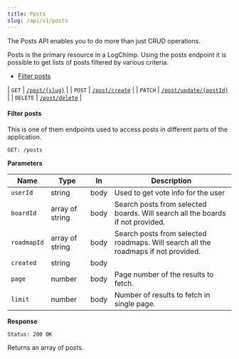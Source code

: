 ```yaml
---
title: Posts
slug: /api/v1/posts
---
```


The Posts API enables you to do more than just CRUD operations.

Posts is the primary resource in a LogChimp. Using the posts endpoint it is possible to get lists of posts filtered by various criteria.

- [Filter posts](#filter-post)

| `GET` | [`/post/{slug}`](/content/api/v1/post/get-post-by-slug) |
| `POST` | [`/post/create`](/content/api/v1/post/create-post) |
| `PATCH` | [`/post/update/{postId}`](/content/api/v1/post/update-post-by-id) |
| `DELETE` | [`/post/delete`](/content/api/v1/post/delete-post-by-id) |

#### Filter posts

This is one of them endpoints used to access posts in different parts of the application.

```
GET: /posts
```

**Parameters**

| Name        | Type            | In   | Description                                                                        |
| ----------- | --------------- | ---- | ---------------------------------------------------------------------------------- |
| `userId`    | string          | body | Used to get vote info for the user                                                 |
| `boardId`   | array of string | body | Search posts from selected boards. Will search all the boards if not provided.     |
| `roadmapId` | array of string | body | Search posts from selected roadmaps. Will search all the roadmaps if not provided. |
| `created`   | string          | body |                                                                                    |
| `page`      | number          | body | Page number of the results to fetch.                                               |
| `limit`     | number          | body | Number of results to fetch in single page.                                         |

**Response**

```
Status: 200 OK
```

Returns an array of posts.

